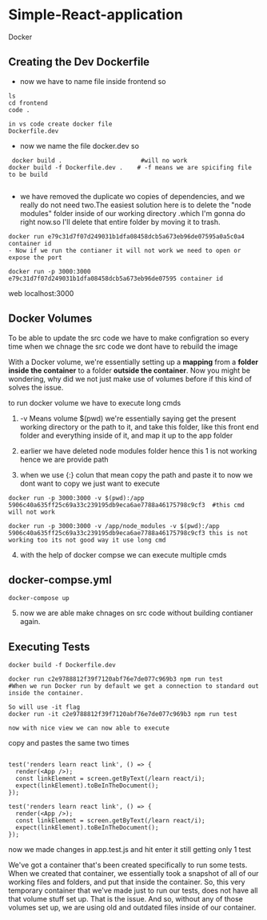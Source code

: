 # Simple-React-application
Docker 

## Creating the Dev Dockerfile

- now we have to name file inside frontend so 

````
ls
cd frontend
code .

in vs code create docker file
Dockerfile.dev

````

- now we name the file docker.dev so

````
 docker build .                      #will no work
docker build -f Dockerfile.dev .    # -f means we are spicifing file to be build 
  
````

- we have removed the duplicate wo copies of dependencies, and we really do not need two.The easiest solution here is to delete the "node modules" folder inside of our working directory .which I'm gonna do right now.so I'll delete that entire folder by moving it to trash.

````
docker run e79c31d7f07d249031b1dfa08458dcb5a673eb96de07595a0a5c0a4 container id
- Now if we run the contianer it will not work we need to open or expose the port

docker run -p 3000:3000 e79c31d7f07d249031b1dfa08458dcb5a673eb96de07595 container id  
````
web localhost:3000

## Docker Volumes

To be able to update the src code we have to make configration so every time when we chnage the src code we dont have to rebuild the image

With a Docker volume, we're essentially setting up a **mapping** from a **folder inside the container** to a folder **outside the container**. Now you might be wondering, why did we not just make use of volumes before if this kind of solves the issue.


to run docker volume we have to execute long cmds 

1) -v Means volume $(pwd)  we're essentially saying get the present working directory or the path to it, and take this folder, like this front end folder and everything inside of it, and map it up to the app folder

2) earlier we have deleted node modules folder hence this 1 is not working hence we are provide path

3) when we use {:} colun that mean copy the path and paste it to now we dont want to copy we just want to execute
 
````
docker run -p 3000:3000 -v $(pwd):/app 5906c40a635ff25c69a33c239195db9eca6ae7788a46175798c9cf3  #this cmd will not work

docker run -p 3000:3000 -v /app/node_modules -v $(pwd):/app 5906c40a635ff25c69a33c239195db9eca6ae7788a46175798c9cf3 this is not working too its not good way it use long cmd  
````

4) with the help of docker compse we can execute multiple cmds
   
## docker-compse.yml

````
docker-compose up
````
5) now we are able make  chnages on src code without building contianer  again.

## Executing Tests

````
docker build -f Dockerfile.dev

docker run c2e9788812f39f7120abf76e7de077c969b3 npm run test  
#When we run Docker run by default we get a connection to standard out inside the container.

So will use -it flag
docker run -it c2e9788812f39f7120abf76e7de077c969b3 npm run test

now with nice view we can now able to execute

````

copy and pastes the same two times 

````

test('renders learn react link', () => {
  render(<App />);
  const linkElement = screen.getByText(/learn react/i);
  expect(linkElement).toBeInTheDocument();
});

test('renders learn react link', () => {
  render(<App />);
  const linkElement = screen.getByText(/learn react/i);
  expect(linkElement).toBeInTheDocument();
});
````
now we made changes in app.test.js and hit enter it still getting only 1 test 

We've got a container that's been created specifically to run some tests. When we created that container, we essentially took a snapshot of all of our working files and folders, and put that inside the container. So, this very temporary container that we've made just to run our tests, does not have all that volume stuff set up. That is the issue. And so, without any of those volumes set up, we are using old and outdated files inside of our container.





